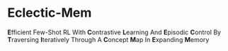 # Eclectic-Mem
**E**fficient Few-Shot RL With **C**ontrastive **L**earning And **E**pisodic **C**ontrol By **T**raversing **I**teratively Through A **C**oncept **M**ap In **E**xpanding **M**emory
